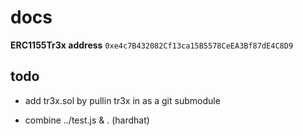 # docs

**ERC1155Tr3x address** `0xe4c7B432082Cf13ca15B5578CeEA3Bf87dE4C8D9`

## todo

+ add tr3x.sol by pullin tr3x in as a git submodule

+ combine ../test.js & . (hardhat)